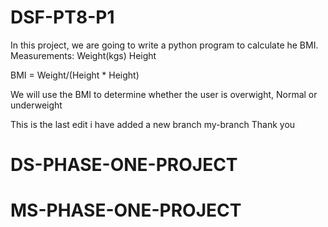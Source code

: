 # DSF-PT8-P1
In this project, we are going to write a python program to calculate he BMI.
Measurements:
Weight(kgs)
Height

BMI = Weight/(Height * Height)

We will use the BMI to determine whether the user is overwight, Normal or underweight

This is the last edit
i have added a new branch my-branch
Thank you
# DS-PHASE-ONE-PROJECT
# MS-PHASE-ONE-PROJECT
